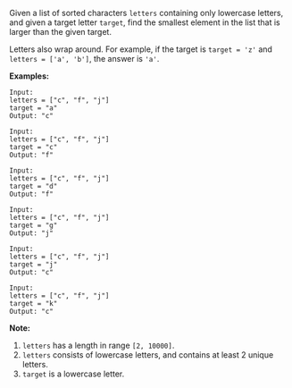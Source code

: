 Given a list of sorted characters `letters` containing only lowercase letters,
and given a target letter `target`, find the smallest element in the list that
is larger than the given target.

Letters also wrap around. For example, if the target is `target = 'z'` and
`letters = ['a', 'b']`, the answer is `'a'`.

**Examples:**  

    
    
    Input:
    letters = ["c", "f", "j"]
    target = "a"
    Output: "c"
    
    Input:
    letters = ["c", "f", "j"]
    target = "c"
    Output: "f"
    
    Input:
    letters = ["c", "f", "j"]
    target = "d"
    Output: "f"
    
    Input:
    letters = ["c", "f", "j"]
    target = "g"
    Output: "j"
    
    Input:
    letters = ["c", "f", "j"]
    target = "j"
    Output: "c"
    
    Input:
    letters = ["c", "f", "j"]
    target = "k"
    Output: "c"
    

**Note:**  

  1. `letters` has a length in range `[2, 10000]`.
  2. `letters` consists of lowercase letters, and contains at least 2 unique letters.
  3. `target` is a lowercase letter.

